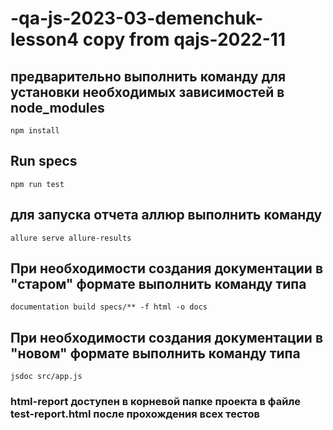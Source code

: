 # -qa-js-2023-03-demenchuk-lesson4 copy from qajs-2022-11



## предварительно выполнить команду для установки необходимых зависимостей в node_modules 
`npm install` 


## Run specs
`npm run test`


## для запуска отчета аллюр выполнить команду
`allure serve allure-results`


## При необходимости создания документации в "старом" формате выполнить команду типа
`documentation build specs/** -f html -o docs`


## При необходимости создания документации в "новом" формате выполнить команду типа
`jsdoc src/app.js`



### html-report доступен в корневой папке проекта в файле test-report.html после прохождения всех тестов

